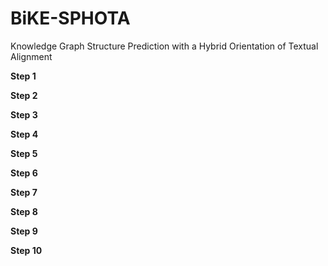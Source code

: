 # BiKE-SPHOTA
Knowledge Graph Structure Prediction with a Hybrid Orientation of Textual Alignment

<b> Step 1 </b>

<b> Step 2 </b>

<b> Step 3 </b>

<b> Step 4 </b>

<b> Step 5 </b>

<b> Step 6 </b>

<b> Step 7 </b>

<b> Step 8 </b>

<b> Step 9 </b>

<b> Step 10 </b>


